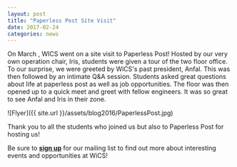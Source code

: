 ```yaml
---
layout: post
title: "Paperless Post Site Visit"
date: 2017-02-24
categories: news
---
```


On March , WICS went on a site visit to Paperless Post! Hosted by our very own operation chair, Iris, students were given a tour of the two floor office. To our surprise, we were greeted by WiCS's past president, Anfal. This was then followed by an intimate Q&A session. Students asked great questions about life at paperless post as well as job opportunities. The floor was then opened up to a quick meet and greet with fellow engineers. It was so great to see Anfal and Iris in their zone.

![Flyer]({{ site.url }}/assets/blog2016/PaperlessPost.jpg)

Thank you to all the students who joined us but also to Paperless Post for hosting us! 

Be sure to [**sign up**][mailinglist] for our mailing list to find out more about interesting events and opportunities at WiCS! 

[mailinglist]: http://columbia.us9.list-manage.com/subscribe?u=4c6a1c710f8ab9cce10272368&id=593b5faa43
